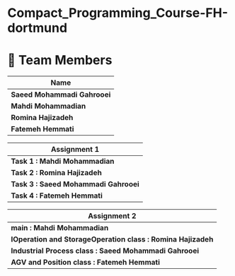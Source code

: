 # Compact_Programming_Course-FH-dortmund

# 🌟 Team Members

| Name |
|------|
| **Saeed Mohammadi Gahrooei** |
| **Mahdi Mohammadian** |
| **Romina Hajizadeh** |
| **Fatemeh Hemmati** |

| Assignment 1 |
|--------------|
| **Task 1 : Mahdi Mohammadian** |
| **Task 2 : Romina Hajizadeh** |
| **Task 3 : Saeed Mohammadi Gahrooei** |
| **Task 4 : Fatemeh Hemmati** |

| Assignment 2 |
|--------------|
| **main : Mahdi Mohammadian** |
| **IOperation and StorageOperation class : Romina Hajizadeh** |
| **Industrial Process class : Saeed Mohammadi Gahrooei** |
| **AGV and Position class : Fatemeh Hemmati** |


